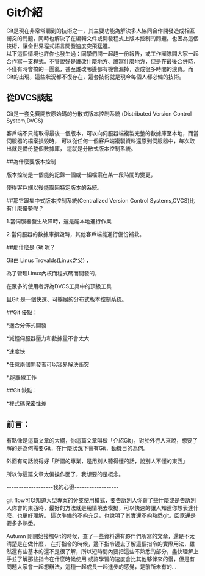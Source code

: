 ﻿# Git介紹
Git是現在非常常聽到的技術之一，其主要功能為解決多人協同合作開發造成相互衝突的問題，同時也解決了在編輯文件或開發程式上版本控制的問題。也因為這個技術，讓全世界程式語言開發速度突飛猛進。  
以下這個情境也許你也發生過：同學們間一起趕一份報告，或工作團隊間大家一起合作寫一支程式。不管說好是誰改什麼地方、誰寫什麼地方，但是在最後合併時，不僅有時會搞的一團亂，甚至誰改哪邊都有機會漏掉，造成很多時間的浪費。而Git的出現，這些狀況都不復存在，這套技術就是現今每個人都必備的技術。

## 從DVCS談起

Git是一套免費開放原始碼的分散式版本控制系統 (Distributed Version Control System,DVCS)

客戶端不只能取得最後一個版本，可以向伺服器端複製完整的數據庫至本地，而當伺服器的檔案損毀時，
可以從任何一個客戶端複製資料還原到伺服器中，每次取出就是備份整個數據庫，
這就是分散式版本控制系統。

##為什麼要版本控制

版本控制是一個能夠記錄一個或一組檔案在某一段時間的變更，

使得客戶端以後能取回特定版本的系統。


##那它跟集中式版本控制系統(Centralized Version Control Systems,CVCS)比有什麼優勢呢？

1.當伺服器發生故障時，還是能本地進行作業

2.當伺服器的數據庫損毀時，其他客戶端能進行備份補救。

##那什麼是 Git 呢？

Git由 Linus Trovalds(Linux之父)  ，

為了管理Linux內核而程式碼而開發的，

在眾多的使用者評為DVCS工具中的頂級工具

且Git 是一個快速、可擴展的分布式版本控制系統。



##Git 優點：

*適合分佈式開發

*減輕伺服器壓力和數據量不會太大

*速度快

*任意兩個開發者可以容易解決衝突

*.能離線工作


##Git 缺點：

*程式碼保密性差


## 前言：
有點像是這篇文章的大綱，你這篇文章叫做「介紹Git」，對於外行人來說，想要了解的是為何需要Git，在什麼狀況下會有Git，動機目的為何。

外面有句話說得好「所謂的專業，是用別人聽得懂的話，說別人不懂的東西」

所以你這篇文章太偏操作面了，我想要的是概念。

-------------------我的心得------------------

git flow可以知道大型專案的分支使用模式，要告訴別人你會了些什麼或是告訴別人你會的東西時，最好的方法就是用情境去模擬，可以快速的讓人知道你想表達什麼，也更好理解。
這次準備的不夠充足，也說明了其實還不夠熟悉git。回家還是要多多熟悉。


Autumn
剛開始接觸Git的時候，查了一些資料還有夥伴們所寫的文章，還是不太清楚是在做什麼，
在打指令的時候，邊下指令邊去了解這個指令的實際用法，雖然還有些基本的還不是很了解，所以短時間內要把這些不熟悉的部分，盡快理解上手並了解那些指令在什麼時候使用
或許學習的速度會比其他夥伴來的慢，但是有問題大家會一起想辦法，這種一起成長一起進步的感覺，是前所未有的...


